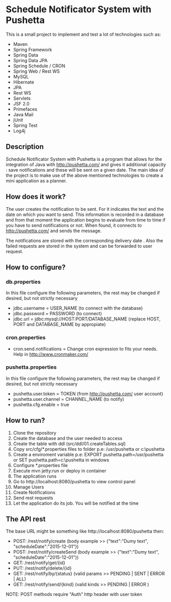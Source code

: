 # Schedule Notificator System with Pushetta

This is a small project to implement and test a lot of technologies such as:

* Maven
* Spring Framework
* Spring Data
* Spring Data JPA
* Spring Schedule / CRON
* Spring Web / Rest WS
* MySQL
* Hibernate
* JPA
* Rest WS
* Servlets
* JSF 2.0
* Primefaces
* Java Mail
* jUnit
* Spring Test
* Log4j

## Description
Schedule Notificator System with Pushetta is a program that allows for the integration of Java with http://pushetta.com/ and gives it 
additional capacity : save notifications and these will be sent on a given date. The main idea of ​​the project is to make use of the above 
mentioned technologies to create a mini application as a planner.

## How does it work?
The user creates the notification to be sent. For it indicates the text and the date on which you want to send. This information is recorded in 
a database and from that moment the application begins to evaluate from time to time if you have to send notifications or not. When found, it 
connects to http://pushetta.com/ and sends the message.

The notifications are stored with the corresponding delivery date . Also the failed requests are stored in the system and can be forwarded to 
user request.

## How to configure?

### db.properties
In this file configure the following parameters, the rest may be changed if desired, but not strictly necessary

* jdbc.username = USER_NAME (to connect with the database)
* jdbc.password = PASSWORD (to connect)
* jdbc.url = jdbc:mysql://HOST:PORT/DATABASE_NAME (replace HOST, PORT and DATABASE_NAME by appropiate)

### cron.properties
* cron.send.notifications = Change cron expression to fits your needs. Help in http://www.cronmaker.com/

###  pushetta.properties
In this file configure the following parameters, the rest may be changed if desired, but not strictly necessary

 * pushetta.user.token = TOKEN (from http://pushetta.com/ user account)
 * pushetta.user.channel = CHANNEL_NAME (to notify)
 * pushetta.cfg.enable = true

## How to run?
1. Clone the repository
2. Create the database and the user needed to access
3. Create the table with ddl (src/ddl/01.createTables.sql)
4. Copy  src/cfg/*.properties files to folder p.e: /usr/pushetta or c:\pushetta
5. Create a enviroment variable p.e: EXPORT pushetta.path=/usr/pushetta or SET pushetta.path=c:\pushetta in windows
6. Configure *.properties file 
7. Execute mvn jetty:run or deploy in container
8. The application runs
9. Go to http://localhost:8080/pushetta to view control panel
10. Manage Users
11. Create Notifications
12. Send rest requests
13. Let the application do its job. You will be notified at the time

## The API rest
The base URL might be something like http://localhost:8080/pushetta then:

* POST: /rest/notify/create (body example >> {"text":"Dumy text", "scheduleDate":"2015-12-01"}) 
* POST: /rest/notify/createSend (body example >> {"text":"Dumy text", "scheduleDate":"2015-12-01"})
* GET:  /rest/notify/get/{id}
* PUT:  /rest/notify/delete/{id}
* GET:  /rest/notify/by/{status} (valid params >> PENDING | SENT | ERROR | ALL)
* GET:  /rest/notify/send/{kind} (valid kinds >> PENDING | ERROR )

NOTE: POST methods require "Auth" http header with user token